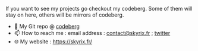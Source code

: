 If you want to see my projects go checkout my codeberg. Some of them will stay on here, others will be mirrors of codeberg.

- 🦒 My Git repo @ [codeberg](https://codeberg.org/Skyrixfr/)
- 📫 How to reach me : email address : [contact@skyrix.fr](mailto:contact@skyrix.fr) ; [twitter](https://twitter.com/SkyrixDev)
- 🌐 My website : https://skyrix.fr/
